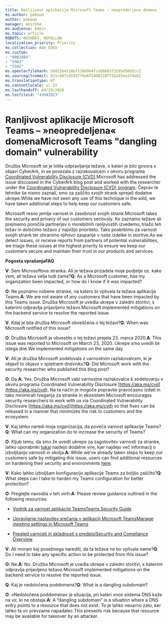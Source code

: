 ```yaml
---
title: Ranljivost aplikacije Microsoft Teams – neopredeljena domena
ms.author: pebaum
author: pebaum
manager: mnirkhe
ms.audience: Admin
ms.topic: article
ROBOTS: NOINDEX, NOFOLLOW
localization_priority: Priority
ms.collection: Adm_O365
ms.custom:
- "9002884"
- "5503"
- "5502"
ms.openlocfilehash: 56015b4718bf1388964fcdd8883f3295d50d2cc2
ms.sourcegitcommit: 821c0d7cd1937f0a8f54d0210f71b1d3ea374e82
ms.translationtype: HT
ms.contentlocale: sl-SI
ms.lasthandoff: 04/29/2020
ms.locfileid: "43943923"
---
```

# <a name="microsoft-teams-dangling-domain-vulnerability"></a><span data-ttu-id="4d40c-102">Ranljivost aplikacije Microsoft Teams – »neopredeljena« domena</span><span class="sxs-lookup"><span data-stu-id="4d40c-102">Microsoft Teams "dangling domain" vulnerability</span></span>

<span data-ttu-id="4d40c-103">Družba Microsoft se je lotila odpravljanja težave, o kateri je bilo govora v objavi CyberArk, in se povezala z raziskovalcem v okviru programa [Coordinated Vulnerability Disclosure (CVD)](https://aka.ms/cvd).</span><span class="sxs-lookup"><span data-stu-id="4d40c-103">Microsoft has addressed the issue discussed in the CyberArk blog post and worked with the researcher under the [Coordinated Vulnerability Disclosure (CVD) program](https://aka.ms/cvd).</span></span> <span data-ttu-id="4d40c-104">Čeprav te tehnike še nismo zaznali, smo za zaščito svojih strank sprejeli dodatne ukrepe.</span><span class="sxs-lookup"><span data-stu-id="4d40c-104">While we have not seen any use of this technique in the wild, we have taken additional steps to help keep our customers safe.</span></span>

<span data-ttu-id="4d40c-105">Microsoft resno jemlje varnost in zasebnost svojih strank.</span><span class="sxs-lookup"><span data-stu-id="4d40c-105">Microsoft takes the security and privacy of our customers seriously.</span></span> <span data-ttu-id="4d40c-106">Ko zaznamo težave ali prejmemo poročila partnerjev o morebitnih ranljivostih izvedemo, triažo teh težav in določimo težavo z najvišjo prioriteto. Tako poskrbimo za varnost svojih strank ter ohranimo njihovo zaupanje v naše izdelke in storitve.</span><span class="sxs-lookup"><span data-stu-id="4d40c-106">As we detect issues, or receive reports from partners of potential vulnerabilities, we triage these issues at the highest priority to ensure we keep our customers secure and maintain their trust in our products and services.</span></span>

<span data-ttu-id="4d40c-107">**Pogosta vprašanja**</span><span class="sxs-lookup"><span data-stu-id="4d40c-107">**FAQ**</span></span>

<span data-ttu-id="4d40c-108">**V**: Sem Microsoftova stranka. Ali je težava prizadela moje podjetje oz. kako vem, ali težava velja tudi zame?</span><span class="sxs-lookup"><span data-stu-id="4d40c-108">**Q**: As a Microsoft customer, has my organization been impacted, or how do I know if it was impacted?</span></span>

<span data-ttu-id="4d40c-109">**O**: Ne poznamo nobene stranke, na katero bi vplivala ta težava aplikacije Teams.</span><span class="sxs-lookup"><span data-stu-id="4d40c-109">**A**: We are not aware of any customers that have been impacted by this Teams issue.</span></span> <span data-ttu-id="4d40c-110">Družba Microsoft je uvedla ukrepe v zaledni storitvi, s katerimi odpravlja prijavljeno težavo.</span><span class="sxs-lookup"><span data-stu-id="4d40c-110">Microsoft implemented mitigations on the backend service to resolve the reported issue.</span></span>

<span data-ttu-id="4d40c-111">**V**: Kdaj je bila družba Microsoft obveščena o tej težavi?</span><span class="sxs-lookup"><span data-stu-id="4d40c-111">**Q**: When was Microsoft notified of this issue?</span></span>

<span data-ttu-id="4d40c-112">**O**: Družba Microsoft je obvestilo o tej težavi prejela 23. marca 2020.</span><span class="sxs-lookup"><span data-stu-id="4d40c-112">**A**: This issue was reported to Microsoft on March 23, 2020.</span></span> <span data-ttu-id="4d40c-113">Ukrepe smo uvedli še istega dne.</span><span class="sxs-lookup"><span data-stu-id="4d40c-113">We implemented mitigations on the same day.</span></span>

<span data-ttu-id="4d40c-114">**V**: Ali je družba Microsoft sodelovala z varnostnim raziskovalcem, ki je objavil to objavo v spletnem dnevniku?</span><span class="sxs-lookup"><span data-stu-id="4d40c-114">**Q**: Did Microsoft work with the security researcher who published this blog post?</span></span>

<span data-ttu-id="4d40c-115">**O**: Da.</span><span class="sxs-lookup"><span data-stu-id="4d40c-115">**A**: Yes.</span></span> <span data-ttu-id="4d40c-116">Družba Microsoft vabi varnostne raziskovalce k sodelovanju v okviru programa Coordinated Vulnerability Disclosure [https://aka.ms/cvd](https://aka.ms/cvd). Na ta način je mogoče popravke pravočasno izdati in tako minimirati tveganja za stranke in ekosistem.</span><span class="sxs-lookup"><span data-stu-id="4d40c-116">Microsoft encourages security researchers to work with us via Coordinated Vulnerability Disclosure [https://aka.ms/cvd](https://aka.ms/cvd) so that fixes can be released in a manner that minimizes the risk to customers and the ecosystem.</span></span>  

<span data-ttu-id="4d40c-117">**V**: Kaj lahko naredi moja organizacija, da poveča varnost aplikacije Teams?</span><span class="sxs-lookup"><span data-stu-id="4d40c-117">**Q**: What can my organization do to increase the security of Teams?</span></span>  

<span data-ttu-id="4d40c-118">**O**: Kljub temu, da smo že uvedli ukrepe za zagotovitev varnosti za stranke, lahko uporabniki [tukaj](https://www.microsoft.com/microsoft-365/blog/2020/04/06/it-professionals-privacy-security-microsoft-teams/) najdejo dodatne vire, kjer najdejo več informacij o izboljšanju varnosti in okolja.</span><span class="sxs-lookup"><span data-stu-id="4d40c-118">**A**: While we’ve already taken steps to keep our customers safe by mitigating this issue, users can find additional resources on hardening their security and environments [here](https://www.microsoft.com/microsoft-365/blog/2020/04/06/it-professionals-privacy-security-microsoft-teams/).</span></span>  

<span data-ttu-id="4d40c-119">**V**: Kako lahko izboljšam konfiguracijo aplikacije Teams za boljšo zaščito?</span><span class="sxs-lookup"><span data-stu-id="4d40c-119">**Q**: What steps can I take to harden my Teams configuration for better protection?</span></span>

<span data-ttu-id="4d40c-120">**O**: Preglejte navodila v teh virih:</span><span class="sxs-lookup"><span data-stu-id="4d40c-120">**A**: Please review guidance outlined in the following resources:</span></span> 

- [<span data-ttu-id="4d40c-121">Vodnik za varnost aplikacije Teams</span><span class="sxs-lookup"><span data-stu-id="4d40c-121">Teams Security Guide</span></span>](https://docs.microsoft.com/microsoftteams/teams-security-guide)

- [<span data-ttu-id="4d40c-122">Upravljanje nastavitev srečanja v aplikaciji Microsoft Teams</span><span class="sxs-lookup"><span data-stu-id="4d40c-122">Manage meeting settings in Microsoft Teams</span></span>](https://docs.microsoft.com/microsoftteams/meeting-settings-in-teams)

- [<span data-ttu-id="4d40c-123">Pregled varnosti in skladnosti s predpisi</span><span class="sxs-lookup"><span data-stu-id="4d40c-123">Security and Compliance Overview</span></span>](https://docs.microsoft.com/microsoftteams/security-compliance-overview)

<span data-ttu-id="4d40c-124">**V**: Ali moram kaj posebnega narediti, da ta težava ne bo vplivala name?</span><span class="sxs-lookup"><span data-stu-id="4d40c-124">**Q**: Do I need to take any specific action to be protected from this issue?</span></span>

<span data-ttu-id="4d40c-125">**O**: Ne.</span><span class="sxs-lookup"><span data-stu-id="4d40c-125">**A**: No.</span></span> <span data-ttu-id="4d40c-126">Družba Microsoft je uvedla ukrepe v zaledni storitvi, s katerimi odpravlja prijavljeno težavo.</span><span class="sxs-lookup"><span data-stu-id="4d40c-126">Microsoft implemented mitigations on the backend service to resolve the reported issue.</span></span>

<span data-ttu-id="4d40c-127">**Q**: Kaj je nedoločena poddomena?</span><span class="sxs-lookup"><span data-stu-id="4d40c-127">**Q**: What is a dangling subdomain?</span></span>

<span data-ttu-id="4d40c-128">**O**: »Nedoločena poddomena« je situacija, pri kateri vnos sistema DNS kaže na vir, ki ne obstaja.</span><span class="sxs-lookup"><span data-stu-id="4d40c-128">**A**:  A “dangling subdomain” is a situation where a DNS entry points to a resource that does not exist.</span></span>  <span data-ttu-id="4d40c-129">To je lahko nevarno zato, ker lahko ta vir prevzame napadalec.</span><span class="sxs-lookup"><span data-stu-id="4d40c-129">This presents risk because that resource may be available for takeover by an attacker.</span></span>
